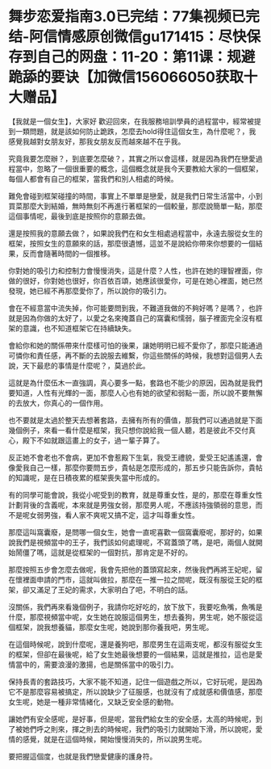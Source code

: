 # 舞步恋爱指南3.0已完结：77集视频已完结-阿信情感原创微信gu171415：尽快保存到自己的网盘：11-20：第11课：规避跪舔的要诀【加微信156066050获取十大赠品】

【我就是一個女生】，大家好 歡迎回來，在我服務培訓學員的過程當中，經常被提到一類問題，就是該如何防止跪跌，怎麼去hold得住這個女生，為什麼呢？，我感覺我越對女朋友好，那我女朋友反而越來越不在乎我。

究竟我要怎麼辦？，到底要怎麼破？，其實之所以會這樣，就是因為我們在戀愛過程當中，忽略了一個很重要的概念，這個概念就是我今天要教給大家的一個框架，每個人都會有自己的框架，當我們和別人相處的時候。

難免會碰到框架碰撞的時間，事實上不單單是戀愛，就是我們日常生活當中，小到買菜那麼大到結婚，無時無刻不再進行著框架的一個較量，那麼說簡單一點，那麼這個事情呢，最後到底是按照你的意願去做。

還是按照我的意願去做？，如果說我們在和女生相處過程當中，永遠去服從女生的框架，按照女生的意願來的話，那麼很遺憾，這並不是說給你帶來你想要的一個結果，反而會隨著時間的一個推移。

你對她的吸引力和控制力會慢慢消失，這是什麼？人性，也許在她的理智裡面，你做的很好，你對她也很好，你百依百頌，她應該很愛你，可是在她心裡面，她已然發現，她已經不再那麼愛你了，所以說你的吸引力。

會在不經意當中流失掉，你可能要問到我，不難道我做的不夠好嗎？是嗎？，也許就是因為你做的太好了，以愛之名來掩蓋自己的窩囊和懦弱，腦子裡面完全沒有框架的意識，也不知道框架它在持續缺失。

會給你和她的關係帶來什麼樣可怕的後果，讓她明明已經不愛你了，那麼只能通過可憐你和責任感，再不斷的去說服去維繫，你這些關係的時候，我想對這個男人去說，天下最悲的事情是什麼呢？，莫過於此。

這就是為什麼伍木一直強調，真心要多一點，套路也不能少的原因，因為就是我們要知道，人性有光輝的一面，那麼人心也有她的欲望和弱點一面，所以說不要無懈的去放大，你真心的一個作用。

也不要就是太過於整天去想著套路，去擁有所有的價值，那我們可以通過就是下面幾個例子，來看一看什麼是框架，我只想你說給我一個人聽，若是彼此不交付真心，殿下不如就跟這畫上的女子，過一輩子算了。

反正她不會老也不會病，更加不會惹殿下生氣，我受王禮貌，愛受王妃遙遙還，會像愛我自己一樣，那麼你要問五步，貴帖是怎麼形成的，那五步只能告訴你，貴帖的知識呢，是在日積夜累的框架喪失當中形成的。

有的同學可能會說，我從小呢受到的教育，就是尊重女性，是的，那麼在尊重女性計劃背後的含義呢，本來就是男強女弱，那麼男人呢，不應該持強領弱的意思，而不是呢女弱男強，看人家不爽呢又搞不定，這才叫尊重女性。

那麼這叫窩囊廢，是問哪一個女生，她會一直呢喜歡一個窩囊廢呢，那好的，如果說我們是視頻當中的王子，我們該如何處理呢，不寫蓋頭了嗎，是吧，兩個人就開始鬧僵了嗎，這就是從框架的一個對抗，那肯定是不好的。

那麼按照五步會怎麼去做呢，我會先把他的蓋頭寫起來，然後我們再將王妃呢，留在懷裡面申請的門市，這就叫做拉，那麼在一推一拉之間呢，既沒有服從王妃的框架，卻又滿足了王妃的需求，大家明白了吧，不明白的話。

沒關係，我們再來看幾個例子，我請你吃好吃的，放下放下，我要吃魚嘴，魚嘴是什麼，那麼視頻當中呢，女生她在說服這個男生，想去養狗，男生呢，她不服從這個框架，說我想養貓，那麼女生呢，她說到那你養我吧，男生呢。

在這個時候呢，說到什麼呢，還是養狗吧，那麼男生在這兩支呢，都沒有服從女生的框架，但卻在最後呢，給了女生她最後想要的一個結果，這就是推拉，這也是愛情當中的，需要浪漫的激揚，也是關係當中的吸引力。

保持長青的套路技巧，大家不能不知道，記住一個遊戲之所以，它好玩呢，是因為它不是那麼容易被搞定，所以說缺少了征服感，也就沒有了成就感和價值感，那麼女生呢，她是一種非常情緒化，又缺乏安全感的動物。

讓她們有安全感呢，是好事，但是呢，當我們給女生的安全感，太高的時候呢，到了被她們呼之則來，揮之則去的時候呢，我們的吸引力就開始下滑，所以說呢，愛情的感覺，就是在這個時候，開始慢慢消失的，所以說男生呢。

要把握這個度，也就是我們戀愛健康的護身符。